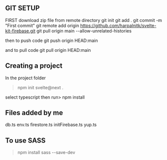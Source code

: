 ## GIT SETUP
FIRST download zip file from remote directory
git init
git add .
git commit -m "First commit"
git remote add origin https://github.com/harpalnitk/svelte-kit-firebase.git
git pull origin main --allow-unrelated-histories

then to push code
git push origin HEAD:main

and to pull code
git pull origin HEAD:main
## Creating a project
In the project folder

>npm init svelte@next .

select typescript
then run> npm install

## Files added by me
db.ts
env.ts
firestore.ts
initFirebase.ts
yup.ts

## To use SASS
>npm install sass --save-dev
